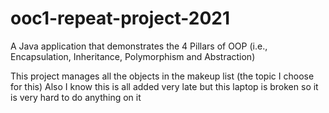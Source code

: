 # ooc1-repeat-project-2021
A Java application that demonstrates the 4 Pillars of OOP (i.e., Encapsulation, Inheritance, Polymorphism and Abstraction)

This project manages all the objects in the makeup list (the topic I choose for this)
Also I know this is all added very late but this laptop is broken so it is very hard to do anything on it
